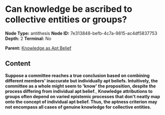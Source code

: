 # Can knowledge be ascribed to collective entities or groups?

**Node Type:** antithesis
**Node ID:** 7e313848-befb-4c7a-9815-ac4df5837753
**Depth:** 2
**Terminal:** No

**Parent:** [Knowledge as Apt Belief](knowledge-as-apt-belief.md)

## Content

**Suppose a committee reaches a true conclusion based on combining different members' inaccurate but individually apt beliefs. Intuitively, the committee as a whole might seem to 'know' the proposition, despite the process differing from individual apt belief.**, **Knowledge attributions to groups often depend on varied epistemic processes that don't neatly map onto the concept of individual apt belief. Thus, the aptness criterion may not encompass all cases of genuine knowledge for collective entities.**
